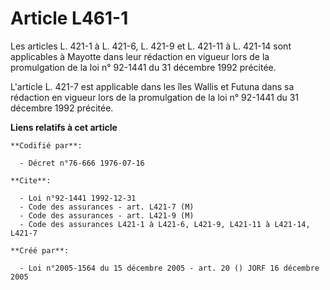 # Article L461-1

Les articles L. 421-1 à L. 421-6, L. 421-9 et L. 421-11 à L. 421-14 sont applicables à Mayotte dans leur rédaction en vigueur
lors de la promulgation de la loi n° 92-1441 du 31 décembre 1992 précitée.

L'article L. 421-7 est applicable dans les îles Wallis et Futuna dans sa rédaction en vigueur lors de la promulgation de la
loi n° 92-1441 du 31 décembre 1992 précitée.

**Liens relatifs à cet article**

	**Codifié par**:

	  - Décret n°76-666 1976-07-16

	**Cite**:

	  - Loi n°92-1441 1992-12-31
	  - Code des assurances - art. L421-7 (M)
	  - Code des assurances - art. L421-9 (M)
	  - Code des assurances L421-1 à L421-6, L421-9, L421-11 à L421-14, L421-7

	**Créé par**:

	  - Loi n°2005-1564 du 15 décembre 2005 - art. 20 () JORF 16 décembre 2005
